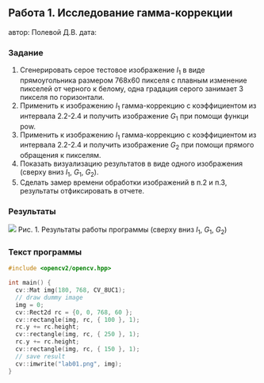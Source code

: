 ## Работа 1. Исследование гамма-коррекции
автор: Полевой Д.В.
дата: 

<!-- url: https://gitlab.com/2021-misis-spring/polevoy_d_v/-/tree/master/prj.labs/lab01 -->

### Задание
1. Сгенерировать серое тестовое изображение $I_1$ в виде прямоугольника размером 768х60 пикселя с плавным изменение пикселей от черного к белому, одна градация серого занимает 3 пикселя по горизонтали.
2. Применить  к изображению $I_1$ гамма-коррекцию с коэффициентом из интервала 2.2-2.4 и получить изображение $G_1$ при помощи функци pow.
3. Применить  к изображению $I_1$ гамма-коррекцию с коэффициентом из интервала 2.2-2.4 и получить изображение $G_2$ при помощи прямого обращения к пикселям.
4. Показать визуализацию результатов в виде одного изображения (сверху вниз $I_1$, $G_1$, $G_2$).
5. Сделать замер времени обработки изображений в п.2 и п.3, результаты отфиксировать в отчете.

### Результаты

![](lab01.png)
Рис. 1. Результаты работы программы (сверху вниз $I_1$, $G_1$, $G_2$)

### Текст программы

```cpp
#include <opencv2/opencv.hpp>

int main() {
  cv::Mat img(180, 768, CV_8UC1);
  // draw dummy image
  img = 0;
  cv::Rect2d rc = {0, 0, 768, 60 };
  cv::rectangle(img, rc, { 100 }, 1);
  rc.y += rc.height;
  cv::rectangle(img, rc, { 250 }, 1);
  rc.y += rc.height;
  cv::rectangle(img, rc, { 150 }, 1);
  // save result
  cv::imwrite("lab01.png", img);
}

